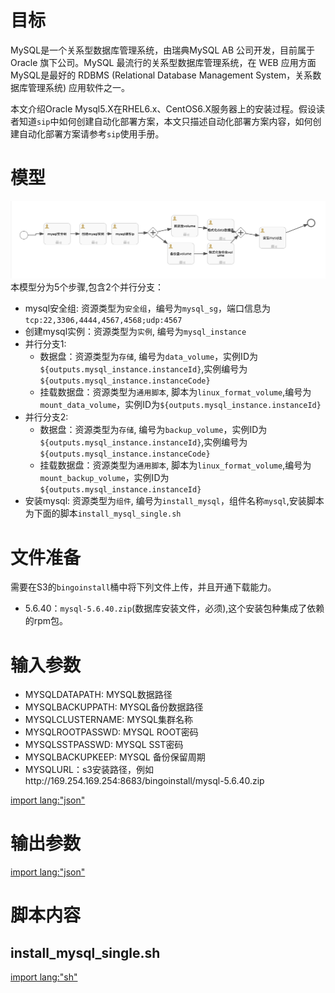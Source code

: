 # 目标
MySQL是一个关系型数据库管理系统，由瑞典MySQL AB 公司开发，目前属于 Oracle 旗下公司。MySQL 最流行的关系型数据库管理系统，在 WEB 应用方面MySQL是最好的 RDBMS (Relational Database Management System，关系数据库管理系统) 应用软件之一。

本文介绍Oracle Mysql5.X在RHEL6.x、CentOS6.X服务器上的安装过程。假设读者知道`sip`中如何创建自动化部署方案，本文只描述自动化部署方案内容，如何创建自动化部署方案请参考`sip`使用手册。

# 模型
![mysql单机版模型](../asset/mysql_single_model.png)
本模型分为5个步骤,包含2个并行分支：
* mysql安全组: 资源类型为`安全组`，编号为`mysql_sg`，端口信息为`tcp:22,3306,4444,4567,4568;udp:4567`
* 创建mysql实例：资源类型为`实例`, 编号为`mysql_instance`
* 并行分支1:
  - 数据盘：资源类型为`存储`, 编号为`data_volume`，实例ID为`${outputs.mysql_instance.instanceId}`,实例编号为`${outputs.mysql_instance.instanceCode}`
  - 挂载数据盘：资源类型为`通用脚本`, 脚本为`linux_format_volume`,编号为`mount_data_volume`，实例ID为`${outputs.mysql_instance.instanceId}`
* 并行分支2:
  - 数据盘：资源类型为`存储`, 编号为`backup_volume`，实例ID为`${outputs.mysql_instance.instanceId}`,实例编号为`${outputs.mysql_instance.instanceCode}`
  - 挂载数据盘：资源类型为`通用脚本`, 脚本为`linux_format_volume`,编号为`mount_backup_volume`，实例ID为`${outputs.mysql_instance.instanceId}`
* 安装mysql: 资源类型为`组件`, 编号为`install_mysql`，组件名称`mysql`,安装脚本为下面的脚本`install_mysql_single.sh`

# 文件准备
需要在S3的`bingoinstall`桶中将下列文件上传，并且开通下载能力。
* 5.6.40：`mysql-5.6.40.zip`(数据库安装文件，必须),这个安装包种集成了依赖的rpm包。

# 输入参数

* MYSQLDATAPATH: MYSQL数据路径
* MYSQLBACKUPPATH: MYSQL备份数据路径
* MYSQLCLUSTERNAME: MYSQL集群名称
* MYSQLROOTPASSWD: MYSQL ROOT密码
* MYSQLSSTPASSWD: MYSQL SST密码
* MYSQLBACKUPKEEP: MYSQL 备份保留周期
* MYSQLURL：s3安装路径，例如http://169.254.169.254:8683/bingoinstall/mysql-5.6.40.zip

[import lang:"json"](../parameters/parameters.mysql_single.5.6.40.json)
# 输出参数
[import lang:"json"](../parameters/outputs.mysql_single.5.6.40.json)

# 脚本内容

## install_mysql_single.sh
[import lang:"sh"](../scirpts/install_mysql_single.sh)

